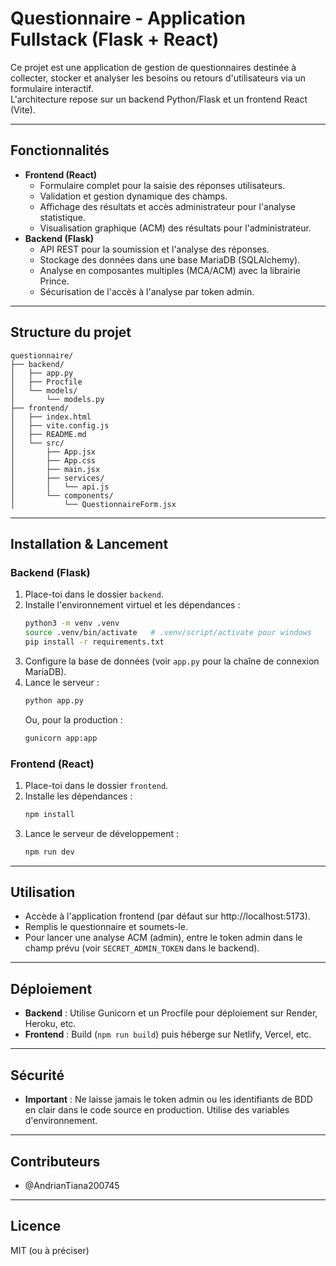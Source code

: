 # Questionnaire - Application Fullstack (Flask + React)

Ce projet est une application de gestion de questionnaires destinée à collecter, stocker et analyser les besoins ou retours d'utilisateurs via un formulaire interactif.  
L'architecture repose sur un backend Python/Flask et un frontend React (Vite).

---

## Fonctionnalités

- **Frontend (React)**
  - Formulaire complet pour la saisie des réponses utilisateurs.
  - Validation et gestion dynamique des champs.
  - Affichage des résultats et accès administrateur pour l'analyse statistique.
  - Visualisation graphique (ACM) des résultats pour l'administrateur.
- **Backend (Flask)**
  - API REST pour la soumission et l'analyse des réponses.
  - Stockage des données dans une base MariaDB (SQLAlchemy).
  - Analyse en composantes multiples (MCA/ACM) avec la librairie Prince.
  - Sécurisation de l'accès à l'analyse par token admin.

---

## Structure du projet

```
questionnaire/
├── backend/
│   ├── app.py
│   ├── Procfile
│   └── models/
│       └── models.py
├── frontend/
│   ├── index.html
│   ├── vite.config.js
│   ├── README.md
│   └── src/
│       ├── App.jsx
│       ├── App.css
│       ├── main.jsx
│       ├── services/
│       │   └── api.js
│       └── components/
│           └── QuestionnaireForm.jsx
```

---

## Installation & Lancement

### Backend (Flask)

1. Place-toi dans le dossier `backend`.
2. Installe l'environnement virtuel et les dépendances :
    ```bash
    python3 -m venv .venv
    source .venv/bin/activate   # .venv/script/activate pour windows
    pip install -r requirements.txt
    ```
3. Configure la base de données (voir `app.py` pour la chaîne de connexion MariaDB).
4. Lance le serveur :
    ```bash
    python app.py
    ```
   Ou, pour la production :
    ```bash
    gunicorn app:app
    ```

### Frontend (React)

1. Place-toi dans le dossier `frontend`.
2. Installe les dépendances :
    ```bash
    npm install
    ```
3. Lance le serveur de développement :
    ```bash
    npm run dev
    ```

---

## Utilisation

- Accède à l'application frontend (par défaut sur http://localhost:5173).
- Remplis le questionnaire et soumets-le.
- Pour lancer une analyse ACM (admin), entre le token admin dans le champ prévu (voir `SECRET_ADMIN_TOKEN` dans le backend).

---

## Déploiement

- **Backend** : Utilise Gunicorn et un Procfile pour déploiement sur Render, Heroku, etc.
- **Frontend** : Build (`npm run build`) puis héberge sur Netlify, Vercel, etc.

---

## Sécurité

- **Important** : Ne laisse jamais le token admin ou les identifiants de BDD en clair dans le code source en production. Utilise des variables d'environnement.

---

## Contributeurs

- @AndrianTiana200745

---

## Licence

MIT (ou à préciser)
